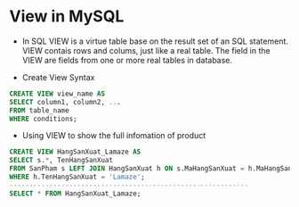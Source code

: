 # View in MySQL

* In SQL VIEW is a virtue table base on the result set of an SQL statement. VIEW contais rows and colums, just like a real table. The field in the VIEW are fields from one or more real tables in database.

* Create View Syntax

```sql
CREATE VIEW view_name AS
SELECT column1, column2, ...
FROM table_name
WHERE conditions;
```

* Using VIEW to show the full infomation of product 

```sql
CREATE VIEW HangSanXuat_Lamaze AS
SELECT s.*, TenHangSanXuat
FROM SanPham s LEFT JOIN HangSanXuat h ON s.MaHangSanXuat = h.MaHangSanXuat
WHERE h.TenHangSanXuat = 'Lamaze';
------------------------------------------------------------
SELECT * FROM HangSanXuat_Lamaze;
```
